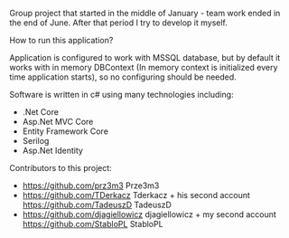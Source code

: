 Group project that started in the middle of January - team work ended in the end of June. After that period I try to develop it myself.

How to run this application?

Application is configured to work with MSSQL database, but by default it works with in memory DBContext (In memory context is initialized every time application starts), so no configuring should be needed.

  Software is written in c# using many technologies including:
- .Net Core
- Asp.Net MVC Core
- Entity Framework Core
- Serilog 
- Asp.Net Identity

Contributors to this project:
- https://github.com/prz3m3 Prze3m3
- https://github.com/TDerkacz Tderkacz + his second account https://github.com/TadeuszD TadeuszD
- https://github.com/djagiellowicz djagiellowicz + my second account https://github.com/StabloPL StabloPL

